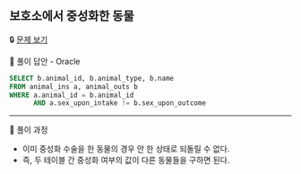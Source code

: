 ## 보호소에서 중성화한 동물

🔒 [문제 보기](https://programmers.co.kr/learn/courses/30/lessons/59045)

🔑 풀이 답안 - Oracle

```SQL
SELECT b.animal_id, b.animal_type, b.name
FROM animal_ins a, animal_outs b
WHERE a.animal_id = b.animal_id
      AND a.sex_upon_intake != b.sex_upon_outcome
```

------

🤔 풀이 과정

- 이미 중성화 수술을 한 동물의 경우 안 한 상태로 되돌릴 수 없다.
- 즉, 두 테이블 간 중성화 여부의 값이 다른 동물들을 구하면 된다.